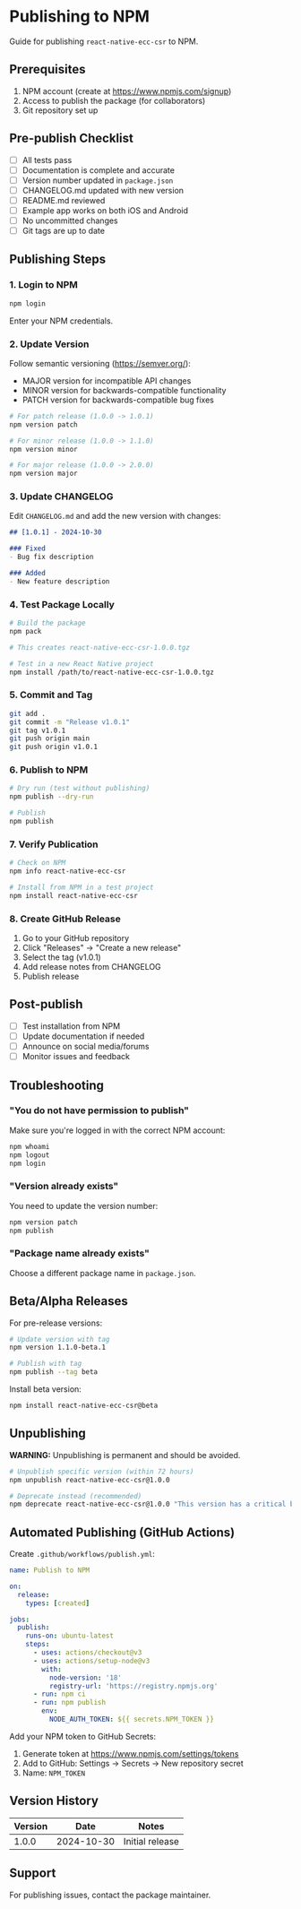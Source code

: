 # Publishing to NPM

Guide for publishing `react-native-ecc-csr` to NPM.

## Prerequisites

1. NPM account (create at https://www.npmjs.com/signup)
2. Access to publish the package (for collaborators)
3. Git repository set up

## Pre-publish Checklist

- [ ] All tests pass
- [ ] Documentation is complete and accurate
- [ ] Version number updated in `package.json`
- [ ] CHANGELOG.md updated with new version
- [ ] README.md reviewed
- [ ] Example app works on both iOS and Android
- [ ] No uncommitted changes
- [ ] Git tags are up to date

## Publishing Steps

### 1. Login to NPM

```bash
npm login
```

Enter your NPM credentials.

### 2. Update Version

Follow semantic versioning (https://semver.org/):
- MAJOR version for incompatible API changes
- MINOR version for backwards-compatible functionality
- PATCH version for backwards-compatible bug fixes

```bash
# For patch release (1.0.0 -> 1.0.1)
npm version patch

# For minor release (1.0.0 -> 1.1.0)
npm version minor

# For major release (1.0.0 -> 2.0.0)
npm version major
```

### 3. Update CHANGELOG

Edit `CHANGELOG.md` and add the new version with changes:

```markdown
## [1.0.1] - 2024-10-30

### Fixed
- Bug fix description

### Added
- New feature description
```

### 4. Test Package Locally

```bash
# Build the package
npm pack

# This creates react-native-ecc-csr-1.0.0.tgz

# Test in a new React Native project
npm install /path/to/react-native-ecc-csr-1.0.0.tgz
```

### 5. Commit and Tag

```bash
git add .
git commit -m "Release v1.0.1"
git tag v1.0.1
git push origin main
git push origin v1.0.1
```

### 6. Publish to NPM

```bash
# Dry run (test without publishing)
npm publish --dry-run

# Publish
npm publish
```

### 7. Verify Publication

```bash
# Check on NPM
npm info react-native-ecc-csr

# Install from NPM in a test project
npm install react-native-ecc-csr
```

### 8. Create GitHub Release

1. Go to your GitHub repository
2. Click "Releases" → "Create a new release"
3. Select the tag (v1.0.1)
4. Add release notes from CHANGELOG
5. Publish release

## Post-publish

- [ ] Test installation from NPM
- [ ] Update documentation if needed
- [ ] Announce on social media/forums
- [ ] Monitor issues and feedback

## Troubleshooting

### "You do not have permission to publish"

Make sure you're logged in with the correct NPM account:

```bash
npm whoami
npm logout
npm login
```

### "Version already exists"

You need to update the version number:

```bash
npm version patch
npm publish
```

### "Package name already exists"

Choose a different package name in `package.json`.

## Beta/Alpha Releases

For pre-release versions:

```bash
# Update version with tag
npm version 1.1.0-beta.1

# Publish with tag
npm publish --tag beta
```

Install beta version:

```bash
npm install react-native-ecc-csr@beta
```

## Unpublishing

**WARNING:** Unpublishing is permanent and should be avoided.

```bash
# Unpublish specific version (within 72 hours)
npm unpublish react-native-ecc-csr@1.0.0

# Deprecate instead (recommended)
npm deprecate react-native-ecc-csr@1.0.0 "This version has a critical bug, please upgrade"
```

## Automated Publishing (GitHub Actions)

Create `.github/workflows/publish.yml`:

```yaml
name: Publish to NPM

on:
  release:
    types: [created]

jobs:
  publish:
    runs-on: ubuntu-latest
    steps:
      - uses: actions/checkout@v3
      - uses: actions/setup-node@v3
        with:
          node-version: '18'
          registry-url: 'https://registry.npmjs.org'
      - run: npm ci
      - run: npm publish
        env:
          NODE_AUTH_TOKEN: ${{ secrets.NPM_TOKEN }}
```

Add your NPM token to GitHub Secrets:
1. Generate token at https://www.npmjs.com/settings/tokens
2. Add to GitHub: Settings → Secrets → New repository secret
3. Name: `NPM_TOKEN`

## Version History

| Version | Date | Notes |
|---------|------|-------|
| 1.0.0 | 2024-10-30 | Initial release |

## Support

For publishing issues, contact the package maintainer.